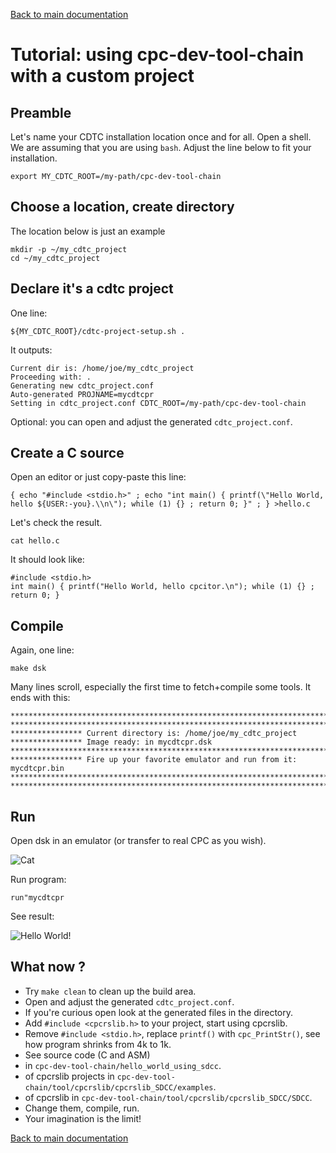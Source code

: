 [Back to main documentation](../README.md)

Tutorial: using cpc-dev-tool-chain with a custom project
==============================================

## Preamble

Let's name your CDTC installation location once and for all.
Open a shell. We are assuming that you are using `bash`.
Adjust the line below to fit your installation.

	export MY_CDTC_ROOT=/my-path/cpc-dev-tool-chain

## Choose a location, create directory

The location below is just an example

	mkdir -p ~/my_cdtc_project
	cd ~/my_cdtc_project

## Declare it's a cdtc project

One line:

	${MY_CDTC_ROOT}/cdtc-project-setup.sh .

It outputs:

    Current dir is: /home/joe/my_cdtc_project
    Proceeding with: .
    Generating new cdtc_project.conf
    Auto-generated PROJNAME=mycdtcpr
    Setting in cdtc_project.conf CDTC_ROOT=/my-path/cpc-dev-tool-chain

Optional: you can open and adjust the generated `cdtc_project.conf`.

## Create a C source

Open an editor or just copy-paste this line:

	{ echo "#include <stdio.h>" ; echo "int main() { printf(\"Hello World, hello ${USER:-you}.\\n\"); while (1) {} ; return 0; }" ; } >hello.c

Let's check the result.

	cat hello.c

It should look like:

    #include <stdio.h>
    int main() { printf("Hello World, hello cpcitor.\n"); while (1) {} ; return 0; }

## Compile

Again, one line:

	make dsk

Many lines scroll, especially the first time to fetch+compile some tools.
It ends with this:

    ************************************************************************
    ************************************************************************
    **************** Current directory is: /home/joe/my_cdtc_project
    **************** Image ready: in mycdtcpr.dsk
    ************************************************************************
    **************** Fire up your favorite emulator and run from it: mycdtcpr.bin
    ************************************************************************
    ************************************************************************

## Run

Open dsk in an emulator (or transfer to real CPC as you wish).

![Cat](cdtc_hello_cat.png)

Run program:

	run"mycdtcpr

See result:

![Hello World!](cdtc_hello_works.png)

## What now ?

* Try `make clean` to clean up the build area.
* Open and adjust the generated `cdtc_project.conf`.
* If you're curious open look at the generated files in the directory.
* Add `#include <cpcrslib.h>` to your project, start using cpcrslib.
 * Remove `#include <stdio.h>`, replace `printf()` with `cpc_PrintStr()`, see how program shrinks from 4k to 1k.
* See source code (C and ASM)
 * in `cpc-dev-tool-chain/hello_world_using_sdcc`.
 * of cpcrslib projects in `cpc-dev-tool-chain/tool/cpcrslib/cpcrslib_SDCC/examples`.
 * of cpcrslib in `cpc-dev-tool-chain/tool/cpcrslib/cpcrslib_SDCC/SDCC`.
* Change them, compile, run.
* Your imagination is the limit!

[Back to main documentation](../README.md)
